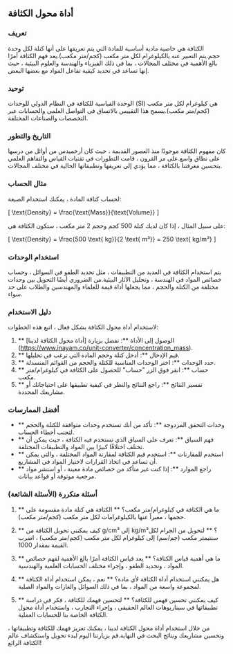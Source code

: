 ## أداة محول الكثافة

### تعريف
الكثافة هي خاصية مادية أساسية للمادة التي يتم تعريفها على أنها كتلة لكل وحدة حجم.يتم التعبير عنه بالكيلوغرام لكل متر مكعب (كجم/متر مكعب).يعد فهم الكثافة أمرًا بالغ الأهمية في مختلف المجالات ، بما في ذلك الفيزياء والهندسة والعلوم البيئية ، حيث إنها تساعد في تحديد كيفية تفاعل المواد مع بعضها البعض.

### توحيد
الوحدة القياسية للكثافة في النظام الدولي للوحدات (SI) هي كيلوغرام لكل متر مكعب (كجم/متر مكعب).يسمح هذا التقييس بالاتساق في التواصل العلمي والحسابات عبر التخصصات والصناعات المختلفة.

### التاريخ والتطور
كان مفهوم الكثافة موجودًا منذ العصور القديمة ، حيث كان أرخميدس من أوائل من درسها على نطاق واسع.على مر القرون ، قامت التطورات في تقنيات القياس والتفاهم العلمي بتحسين معرفتنا بالكثافة ، مما يؤدي إلى تعريفها وتطبيقاتها الحالية في مختلف المجالات.

### مثال الحساب
لحساب كثافة المادة ، يمكنك استخدام الصيغة:

\[ \text{Density} = \frac{\text{Mass}}{\text{Volume}} \]

على سبيل المثال ، إذا كان لديك كتلة 500 كجم وحجم 2 متر مكعب ، ستكون الكثافة هي:

\[ \text{Density} = \frac{500 \text{ kg}}{2 \text{ m³}} = 250 \text{ kg/m³} \]

### استخدام الوحدات
يتم استخدام الكثافة في العديد من التطبيقات ، مثل تحديد الطفو في السوائل ، وحساب خصائص المواد في الهندسة ، وتحليل الآثار البيئية.من الضروري أيضًا التحويل بين وحدات مختلفة من الكتلة والحجم ، مما يجعلها أداة قيمة للعلماء والمهندسين والطلاب على حد سواء.

### دليل الاستخدام
لاستخدام أداة محول الكثافة بشكل فعال ، اتبع هذه الخطوات:
1. ** الوصول إلى الأداة **: تفضل بزيارة [أداة محول الكثافة لدينا] (https://www.inayam.co/unit-converter/concentration_mass).
2. ** قيم الإدخال **: أدخل كتلة وحجم المادة التي ترغب في تحليلها.
3. ** حدد الوحدات **: اختر الوحدات المناسبة للكتلة والحجم من القوائم المنسدلة.
4. ** حساب **: انقر فوق الزر "حساب" للحصول على الكثافة في كيلوغرام/متر مكعب.
5. ** تفسير النتائج **: راجع النتائج والنظر في كيفية تطبيقها على احتياجاتك أو مشاريعك المحددة.

### أفضل الممارسات
- ** وحدات التحقق المزدوجة **: تأكد من أنك تستخدم وحدات متوافقة للكتلة والحجم لتجنب أخطاء الحساب.
- ** فهم السياق **: تعرف على السياق الذي تستخدم فيه الكثافة ، حيث يمكن أن تختلف اختلافًا كبيرًا بين المواد والتطبيقات المختلفة.
- ** استخدم للمقارنات **: استخدم قيم الكثافة لمقارنة المواد المختلفة ، والتي يمكن أن تساعد في اتخاذ القرارات لاختيار المواد في المشاريع.
- ** راجع الموارد **: إذا كنت غير متأكد من خصائص مادة معينة ، أو استشر مواد مرجعية موثوقة أو قواعد بيانات.

### أسئلة متكررة (الأسئلة الشائعة)

1. ** ما هي الكثافة في كيلوغرام/متر مكعب؟ **
الكثافة هي كتلة مادة مقسومة على حجمها ، معبراً عنها بالكيلوغرامات لكل متر مكعب (كجم/متر مكعب).

2. ** كيف يمكنني تحويل الكثافة من g/cm³ إلى kg/m³؟ **
لتحويل من الجرام لكل سنتيمتر مكعب (جم/سم) إلى كيلوغرام لكل متر مكعب (كجم/متر مكعب) ، اضرب القيمة بمقدار 1000.

3. ** ما هي أهمية قياس الكثافة؟ **
يعد قياس الكثافة أمرًا بالغ الأهمية لفهم خصائص المواد ، وتحديد الطفو ، وإجراء مختلف الحسابات العلمية والهندسية.

4. ** هل يمكنني استخدام أداة الكثافة لأي مادة؟ **
نعم ، يمكن استخدام أداة الكثافة لمجموعة واسعة من المواد ، بما في ذلك السوائل والغازات والمواد الصلبة.

5. ** كيف يمكنني تحسين فهمي للكثافة؟ **
لتحسين فهمك للكثافة ، فكر في دراسة تطبيقاتها في سيناريوهات العالم الحقيقي ، وإجراء التجارب ، واستخدام أداة محول الكثافة الخاصة بنا للحسابات العملية.

من خلال استخدام أداة محول الكثافة لدينا ، يمكنك تعزيز فهمك للكثافة وتطبيقاتها ، وتحسين مشاريعك ونتائج البحث في النهاية.قم بزيارتنا اليوم لبدء تحويل واستكشاف عالم الكثافة الرائع!